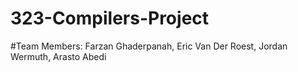 # 323-Compilers-Project

#Team Members: Farzan Ghaderpanah, Eric Van Der Roest, Jordan Wermuth, Arasto Abedi
